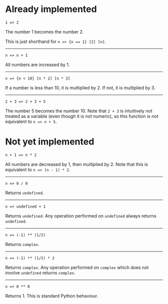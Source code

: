 # Already implemented

```
1 => 2
```
The number 1 becomes the number 2.

This is just shorthand for `n => {n == 1} [2] [n]`.

---

```
n => n + 1
```
All numbers are increased by 1.

---

```
n => {n < 10} [n * 2] [n * 3]
```
If a number is less than 10, it is multiplied by 2. If not, it is multiplied by 3.

---

```
2 + 3 => 2 + 3 + 5
```
The number 5 becomes the number 10. Note that `2 + 3` is intuitively not treated as a variable (even though it is not numeric), so this function is not equivalent to `n => n + 5`.

# Not yet implemented

```
n + 1 => n * 2
```
All numbers are decreased by 1, then multiplied by 2. Note that this is equivalent to `n => (n - 1) * 2`.

---

```
n => 0 / 0
```
Returns `undefined`.

---

```
n => undefined + 1
```
Returns `undefined`. Any operation performed on `undefined` always returns `undefined`.

---

```
n => (-1) ** (1/2)
```
Returns `complex`.

---

```
n => (-1) ** (1/2) * 2
```
Returns `complex`. Any operation performed on `complex` which does not involve `undefined` returns `complex`.

---

```
n => 0 ** 0
```
Returns 1. This is standard Python behaviour.
